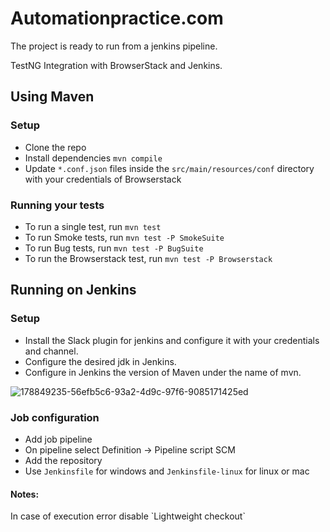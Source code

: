 # Automationpractice.com
The project is ready to run from a jenkins pipeline.

TestNG Integration with BrowserStack and Jenkins.

## Using Maven

### Setup

* Clone the repo
* Install dependencies `mvn compile`
* Update `*.conf.json` files inside the `src/main/resources/conf` directory with your credentials of Browserstack 

### Running your tests

- To run a single test, run `mvn test`
- To run Smoke tests, run `mvn test -P SmokeSuite`
- To run Bug tests, run `mvn test -P BugSuite`
- To run the Browserstack test, run `mvn test -P Browserstack`

## Running on Jenkins

### Setup
* Install the Slack plugin for jenkins and configure it with your credentials and channel.
* Configure the desired jdk in Jenkins.
* Configure in Jenkins the version of Maven under the name of mvn.

![178849235-56efb5c6-93a2-4d9c-97f6-9085171425ed](https://user-images.githubusercontent.com/107224306/180321498-2348f7ee-9b48-4e79-9b90-8d90011ed395.png)

### Job configuration

* Add job pipeline
* On pipeline select Definition -> Pipeline script SCM
* Add the repository 
* Use `Jenkinsfile` for windows and `Jenkinsfile-linux` for linux or mac

#### Notes:
<p stile="font-size: 8"> In case of execution error disable `Lightweight checkout` </p>


